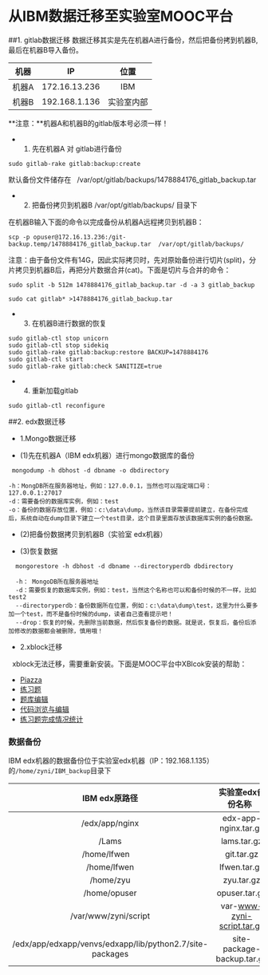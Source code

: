 # 从IBM数据迁移至实验室MOOC平台
##1. gitlab数据迁移
数据迁移其实是先在机器A进行备份，然后把备份拷到机器B, 最后在机器B导入备份。

| 机器 | IP | 位置 |
| :-------: | :-------: | :-----:|
|机器A|172.16.13.236|IBM |
|机器B|192.168.1.136|实验室内部|
**注意：**机器A和机器B的gitlab版本号必须一样！

+ 1. 先在机器A 对 gitlab进行备份
```
sudo gitlab-rake gitlab:backup:create
```
   默认备份文件储存在   /var/opt/gitlab/backups/1478884176_gitlab_backup.tar 

+ 2. 把备份拷贝到机器B  /var/opt/gitlab/backups/ 目录下

在机器B输入下面的命令以完成备份从机器A远程拷贝到机器B：
```
scp -p opuser@172.16.13.236:/git-backup.temp/1478884176_gitlab_backup.tar  /var/opt/gitlab/backups/  
```
注意：由于备份文件有14G，因此实际拷贝时，先对原始备份进行切片(split)，分片拷贝到机器B后，再把分片数据合并(cat)。下面是切片与合并的命令：
```
sudo split -b 512m 1478884176_gitlab_backup.tar -d -a 3 gitlab_backup
```
```
sudo cat gitlab* >1478884176_gitlab_backup.tar  
```
+ 3. 在机器B进行数据的恢复

```
sudo gitlab-ctl stop unicorn
sudo gitlab-ctl stop sidekiq
sudo gitlab-rake gitlab:backup:restore BACKUP=1478884176   
sudo gitlab-ctl start
sudo gitlab-rake gitlab:check SANITIZE=true
```

+ 4. 重新加载gitlab

```
sudo gitlab-ctl reconfigure
```

##2. edx数据迁移

+ 1.Mongo数据迁移

 * (1)先在机器A（IBM edx机器）进行mongo数据库的备份
  
```
 mongodump -h dbhost -d dbname -o dbdirectory
```
  
```
-h：MongDB所在服务器地址，例如：127.0.0.1，当然也可以指定端口号：127.0.0.1:27017
-d：需要备份的数据库实例，例如：test
-o：备份的数据存放位置，例如：c:\data\dump，当然该目录需要提前建立，在备份完成后，系统自动在dump目录下建立一个test目录，这个目录里面存放该数据库实例的备份数据。

```

 * (2)把备份数据拷贝到机器B（实验室 edx机器）
  
 * (3)恢复数据
 
```
  mongorestore -h dbhost -d dbname --directoryperdb dbdirectory
```

```
  -h： MongoDB所在服务器地址
  -d：需要恢复的数据库实例，例如：test，当然这个名称也可以和备份时候的不一样，比如test2
  --directoryperdb：备份数据所在位置，例如：c:\data\dump\test，这里为什么要多加一个test，而不是备份时候的dump，读者自己查看提示吧！
  --drop：恢复的时候，先删除当前数据，然后恢复备份的数据。就是说，恢复后，备份后添加修改的数据都会被删除，慎用哦！

```
+ 2.xblock迁移

   xblock无法迁移，需要重新安装。下面是MOOC平台中XBlcok安装的帮助：
   
 * [Piazza](https://github.com/jennyzhang8800/mooc-PiazzaXBlock)
  
 * [练习题](https://github.com/jennyzhang8800/mooc-Quizzes2XBlock)
 * [题库编辑](https://github.com/jennyzhang8800/mooc-ExerciseMdf)
 * [代码浏览与编辑](https://github.com/xyongcn/online_experiment_platform/tree/master/XBlock)
 * [练习题完成情况统计](https://github.com/jennyzhang8800/mooc-StatisticXblock)
 
 ### 数据备份
 
 IBM edx机器的数据备份位于实验室edx机器（IP：192.168.1.135）的``/home/zyni/IBM_backup``目录下
 
 |  IBM edx原路径 | 实验室edx备份名称   | 
| :-------------: |:-------------:| 
| /edx/app/nginx     |edx-app-nginx.tar.gz |
| /Lams    | lams.tar.gz | 
| /home/lfwen      | git.tar.gz |
| /home/lfwen  |lfwen.tar.gz |
| /home/zyu | zyu.tar.gz |
| /home/opuser | opuser.tar.gz |
| /var/www/zyni/script | var-www-zyni-script.tar.gz |
| /edx/app/edxapp/venvs/edxapp/lib/python2.7/site-packages | site-package-backup.tar.gz |
